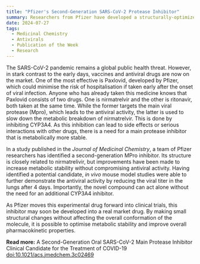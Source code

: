 ```yaml
---
title: "Pfizer's Second-Generation SARS-CoV-2 Protease Inhibitor"  
summary: Researchers from Pfizer have developed a structurally-optimized SARS-CoV-2 main protease inhibitor with improved metabolic stability compared to nirmatrelvir which is now in clinical trials.
date: 2024-07-27
tags:
  - Medicinal Chemistry
  - Antivirals
  - Publication of the Week
  - Research
---
```


The SARS-CoV-2 pandemic remains a global public health threat. However, in stark contrast to the early days, vaccines and antiviral drugs are now on the market. One of the most effective is Paxlovid, developed by Pfizer, which could minimise the risk of hospitalisation if taken early after the onset of viral infection. Anyone who has already taken this medicine knows that Paxlovid consists of two drugs. One is nirmatrelvir and the other is ritonavir, both taken at the same time. While the former targets the main viral protease (Mpro), which leads to the antiviral activity, the latter is used to slow down the metabolic breakdown of nirmatrelvir. This is done by inhibiting CYP3A4. As this inhibition can lead to side effects or serious interactions with other drugs, there is a need for a main protease inhibitor that is metabolically more stable.

In a study published in the *Journal of Medicinal Chemistry*, a team of Pfizer researchers has identified a second-generation MPro inhibitor. Its structure is closely related to nirmatrelivir, but improvements have been made to increase metabolic stability without compromising antiviral activity. Having identified a potential candidate, *in vivo* mouse model studies were able to further demonstrate the antiviral activity by reducing the viral titer in the lungs after 4 days. Importantly, the novel compound can act alone without the need for an additional CYP3A4 inhibitor.

As Pfizer moves this experimental drug forward into clinical trials, this inhibitor may soon be developed into a real market drug. By making small structural changes without affecting the overall conformation of the molecule, it is possible to optimise metabolic stability and improve overall pharmacokinetic properties.

**Read more:** A Second-Generation Oral SARS-CoV-2 Main Protease Inhibitor Clinical Candidate for the Treatment of COVID-19 [doi:10.1021/acs.jmedchem.3c02469](https://doi.org/10.1021/acs.jmedchem.3c02469)